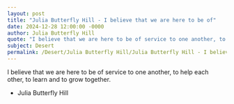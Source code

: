 ```yaml
---
layout: post
title: "Julia Butterfly Hill - I believe that we are here to be of"
date: 2024-12-28 12:00:00 -0000
author: Julia Butterfly Hill
quote: "I believe that we are here to be of service to one another, to help each other, to learn and to grow together."
subject: Desert
permalink: /Desert/Julia Butterfly Hill/Julia Butterfly Hill - I believe that we are here to be of
---
```


I believe that we are here to be of service to one another, to help each other, to learn and to grow together.

- Julia Butterfly Hill
